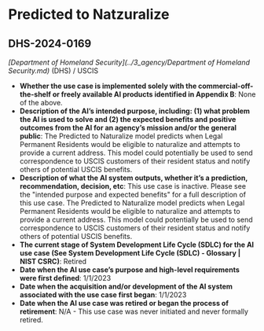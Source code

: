 # Predicted to Natzuralize
## DHS-2024-0169
_[Department of Homeland Security](../3_agency/Department of Homeland Security.md)_ (DHS) / USCIS


+ **Whether the use case is implemented solely with the commercial-off-the-shelf or freely available AI products identified in Appendix B**: None of the above.
+ **Description of the AI’s intended purpose, including: (1) what problem the AI is used to solve and (2) the expected benefits and positive outcomes from the AI for an agency’s mission and/or the general public**: The Predicted to Naturalize model predicts when Legal Permanent Residents would be eligible to naturalize and attempts to provide a current address. This model could potentially be used to send correspondence to USCIS customers of their resident status and notify others of potential USCIS benefits.
+ **Description of what the AI system outputs, whether it’s a prediction, recommendation, decision, etc**: This use case is inactive. Please see the "intended purpose and expected benefits" for a full description of this use case.
The Predicted to Naturalize model predicts when Legal Permanent Residents would be eligible to naturalize and attempts to provide a current address. This model could potentially be used to send correspondence to USCIS customers of their resident status and notify others of potential USCIS benefits.
+ **The current stage of System Development Life Cycle (SDLC) for the AI use case (See System Development Life Cycle (SDLC) - Glossary | NIST CSRC)**: Retired
+ **Date when the AI use case’s purpose and high-level requirements were first defined**: 1/1/2023
+ **Date when the acquisition and/or development of the AI system associated with the use case first began**: 1/1/2023
+ **Date when the AI use case was retired or began the process of retirement**: N/A - This use case was never initiated and never formally retired.